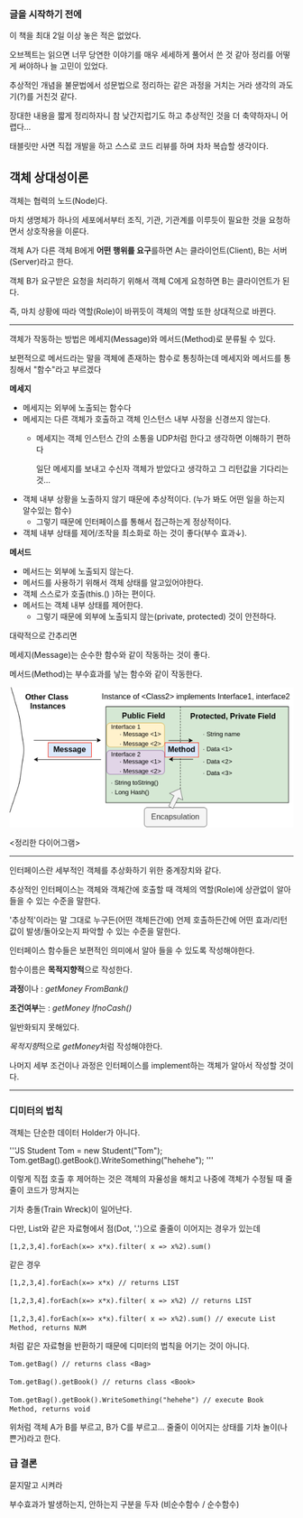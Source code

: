 ### 글을 시작하기 전에

이 책을 최대 2일 이상 놓은 적은 없었다.

오브젝트는 읽으면 너무 당연한 이야기를 매우 세세하게 풀어서 쓴 것 같아 정리를 어떻게 써야하나 늘 고민이 있었다.

추상적인 개념을 불문법에서 성문법으로 정리하는 같은 과정을 거치는 거라 생각의 과도기(?)를 거친것 같다.

장대한 내용을 짧게 정리하자니 참 낮간지럽기도 하고 추상적인 것을 더 축약하자니 어렵다...

태블릿만 사면 직접 개발을 하고 스스로 코드 리뷰를 하며 차차 복습할 생각이다.

## 객체 상대성이론

객체는 협력의 노드(Node)다.

마치 생명체가 하나의 세포에서부터 조직, 기관, 기관계를 이루듯이 필요한 것을 요청하면서 상호작용을 이룬다.

객체 A가 다른 객체 B에게 **어떤 행위를 요구**를하면 A는 클라이언트(Client), B는 서버(Server)라고 한다.

객체 B가 요구받은 요청을 처리하기 위해서 객체 C에게 요청하면 B는 클라이언트가 된다.

즉, 마치 상황에 따라 역할(Role)이 바뀌듯이 객체의 역할 또한 상대적으로 바뀐다.

------

객체가 작동하는 방법은 메세지(Message)와 메서드(Method)로 분류될 수 있다.

보편적으로 메서드라는 말을 객체에 존재하는 함수로 통칭하는데 메세지와 메서드를 통칭해서 "함수"라고 부르겠다

**메세지**
  * 메세지는 외부에 노출되는 함수다
  * 메세지는 다른 객체가 호출하고 객체 인스턴스 내부 사정을 신경쓰지 않는다.
    * 메세지는 객체 인스턴스 간의 소통을 UDP처럼 한다고 생각하면 이해하기 편하다
    
      일단 메세지를 보내고 수신자 객체가 받았다고 생각하고 그 리턴값을 기다리는 것...
  * 객체 내부 상황을 노출하지 않기 때문에 추상적이다. (누가 봐도 어떤 일을 하는지 알수있는 함수) 
    * 그렇기 때문에 인터페이스를 통해서 접근하는게 정상적이다.
  * 객체 내부 상태를 제어/조작을 최소화로 하는 것이 좋다(부수 효과↓).

**메서드**
  * 메서드는 외부에 노출되지 않는다.
  * 메서드를 사용하기 위해서 객체 상태를 알고있어야한다.
  * 객체 스스로가 호출(this.<Method>() )하는 편이다.
  * 메서드는 객체 내부 상태를 제어한다.
    * 그렇기 때문에 외부에 노출되지 않는(private, protected) 것이 안전하다.
    
대략적으로 간추리면 

메세지(Message)는 순수한 함수와 같이 작동하는 것이 좋다.

메서드(Method)는 부수효과를 낳는 함수와 같이 작동한다. 

![Message and Method](https://github.com/ccppoo/MyMilitaryServiceLog/blob/master/%EA%B3%B5%EB%B6%80%ED%95%9C%EA%B2%83_%EC%A0%95%EB%A6%AC/MessageAndMethod.png)

<정리한 다이어그램>

------

인터페이스란 세부적인 객체를 추상화하기 위한 중계장치와 같다.

추상적인 인터페이스는 객체와 객체간에 호출할 때 객체의 역할(Role)에 상관없이 알아 들을 수 있는 수준을 말한다.

'추상적'이라는 말 그대로 누구든(어떤 객체든간에) 언제 호출하든간에 어떤 효과/리턴값이 발생/돌아오는지 파악할 수 있는 수준을 말한다.

인터페이스 함수들은 보편적인 의미에서 알아 들을 수 있도록 작성해야한다.

함수이름은 **목적지향적**으로 작성한다.

**과정**이나 : *getMoney FromBank()*

**조건여부**는  : *getMoney IfnoCash()*

일반화되지 못해있다.

*목적지향*적으로 *getMoney*처럼 작성해야한다.

나머지 세부 조건이나 과정은 인터페이스를 implement하는 객체가 알아서 작성할 것이다.

-------------

### 디미터의 법칙

객체는 단순한 데이터 Holder가 아니다.

'''JS
Student Tom = new Student("Tom");
Tom.getBag().getBook().WriteSomething("hehehe");
'''

이렇게 직접 호출 후 제어하는 것은 객체의 자율성을 해치고 나중에 객체가 수정될 때 줄줄이 코드가 망쳐지는

기차 충돌(Train Wreck)이 일어난다.

다만, List와 같은 자료형에서 점(Dot, '.')으로 줄줄이 이어지는 경우가 있는데

```JS
[1,2,3,4].forEach(x=> x*x).filter( x => x%2).sum()
```
같은 경우 

```JS
[1,2,3,4].forEach(x=> x*x) // returns LIST

[1,2,3,4].forEach(x=> x*x).filter( x => x%2) // returns LIST

[1,2,3,4].forEach(x=> x*x).filter( x => x%2).sum() // execute List Method, returns NUM
```
처럼 같은 자료형을 반환하기 때문에 디미터의 법칙을 어기는 것이 아니다.

```
Tom.getBag() // returns class <Bag>

Tom.getBag().getBook() // returns class <Book>

Tom.getBag().getBook().WriteSomething("hehehe") // execute Book Method, returns void
```
위처럼 객체 A가 B를 부르고, B가 C를 부르고... 줄줄이 이어지는 상태를 기차 놀이(나쁜거)라고 한다.

### 급 결론

묻지말고 시켜라

부수효과가 발생하는지, 안하는지 구분을 두자 (비순수함수 / 순수함수)

